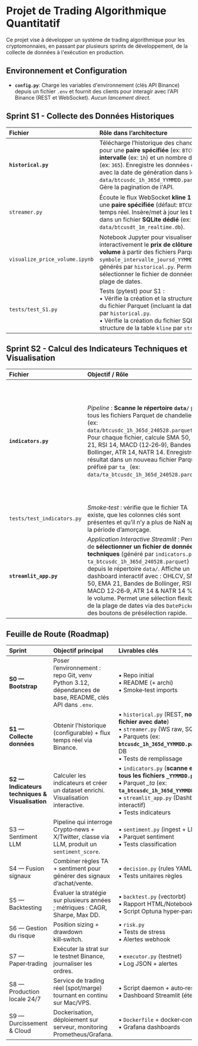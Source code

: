 # Projet de Trading Algorithmique Quantitatif

Ce projet vise à développer un système de trading algorithmique pour les cryptomonnaies, en passant par plusieurs sprints de développement, de la collecte de données à l'exécution en production.

## Environnement et Configuration

*   **`config.py`**: Charge les variables d'environnement (clés API Binance) depuis un fichier `.env` et fournit des clients pour interagir avec l'API Binance (REST et WebSocket). *Aucun lancement direct.*

## Sprint S1 - Collecte des Données Historiques

| Fichier             | Rôle dans l’architecture                                                                                                                                                                                              | Commandes clés                                                                                                                                                                                             |
| :------------------ | :-------------------------------------------------------------------------------------------------------------------------------------------------------------------------------------------------------------------- | :--------------------------------------------------------------------------------------------------------------------------------------------------------------------------------------------------------- |
| **`historical.py`** | Télécharge l’historique des chandeliers pour une **paire spécifiée** (ex: `BTCUSDC`), un **intervalle** (ex: `1h`) et un nombre de **jours** (ex: `365`). Enregistre les données en **Parquet** avec la date de génération dans le nom (ex: `data/btcusdc_1h_365d_YYMMDD.parquet`). Gère la pagination de l'API. | ```bash # Pour BTCUSDT, intervalle 15m, sur les 90 derniers jours: ``` <br> ```python S1/historical.py --symbol BTCUSDT --interval 15m --days 90``` <br> *(Le nom du fichier inclura la date du jour, ex: `..._90d_240528.parquet`)* |
| `streamer.py`       | Écoute le flux WebSocket **kline 1 min** pour une **paire spécifiée** (défaut: `BTCUSDT`) en temps réel. Insère/met à jour les bougies dans un fichier **SQLite dédié** (ex: `data/btcusdt_1m_realtime.db`).             | ```bash # Pour BTCUSDT (défaut):``` <br> ```python S1/streamer.py``` <br><br> ```bash # Pour ETHUSDC:``` <br> ```python S1/streamer.py --symbol ETHUSDC``` <br> *(boucle continue, Ctrl‑C pour arrêter)* |
| `visualize_price_volume.ipynb` | Notebook Jupyter pour visualiser interactivement le **prix de clôture** et le **volume** à partir des fichiers Parquet (format `symbole_intervalle_joursd_YYMMDD.parquet`) générés par `historical.py`. Permet de sélectionner le fichier de données et une plage de dates. | Ouvrir et exécuter les cellules dans Jupyter Notebook/Lab.<br>Ex : `jupyter notebook S1/notebooks/visualize_price_volume.ipynb` |
| `tests/test_S1.py`  | Tests (pytest) pour S1 :<br>• Vérifie la création et la structure de base du fichier Parquet (incluant la date) généré par `historical.py`.<br>• Vérifie la création du fichier SQLite et la structure de la table `kline` par `streamer.py`. | ```pytest tests/test_S1.py``` <br>ou ```pytest tests/```                                                                                                                                     |

## Sprint S2 - Calcul des Indicateurs Techniques et Visualisation

| Fichier                 | Objectif / Rôle                                                                                                                                                                                                                                     | Commande principale                                                                                                                                                                                                                                                                                                                                                                                                                                |
| :---------------------- | :-------------------------------------------------------------------------------------------------------------------------------------------------------------------------------------------------------------------------------------------------- | :------------------------------------------------------------------------------------------------------------------------------------------------------------------------------------------------------------------------------------------------------------------------------------------------------------------------------------------------------------------------------------------------------------------------------------------------- |
| **`indicators.py`**     | *Pipeline* : **Scanne le répertoire `data/`** pour tous les fichiers Parquet de chandeliers (ex: `data/btcusdc_1h_365d_240528.parquet`). Pour chaque fichier, calcule SMA 50, EMA 21, RSI 14, MACD (12‑26‑9), Bandes de Bollinger, ATR 14, NATR 14. Enregistre le résultat dans un nouveau fichier Parquet préfixé par `ta_` (ex: `data/ta_btcusdc_1h_365d_240528.parquet`). | ```bash # S'assurer d'abord que les données historiques existent, ex:``` <br> ```python S1/historical.py --symbol BTCUSDC --interval 1h --days 365``` <br><br> ```bash # Calcule les indicateurs pour TOUS les fichiers correspondants dans data/:``` <br> ```python S2/indicators.py``` <br><br> ```bash # Pour forcer le recalcul si les fichiers TA existent déjà:``` <br> ```python S2/indicators.py --overwrite``` |
| `tests/test_indicators.py`| *Smoke‑test* : vérifie que le fichier TA existe, que les colonnes clés sont présentes et qu’il n’y a plus de NaN après la période d’amorçage.                                                                                                         | `pytest tests/test_indicators.py`                                                                                                                                                                                                                                                                                                                                                                                                                  |
| **`streamlit_app.py`**  | *Application Interactive Streamlit* : Permet de **sélectionner un fichier de données techniques** (généré par `indicators.py`, ex: `ta_btcusdc_1h_365d_240528.parquet`) depuis le répertoire `data/`. Affiche un dashboard interactif avec : OHLCV, SMA 50, EMA 21, Bandes de Bollinger, RSI 14, MACD 12‑26‑9, ATR 14 & NATR 14 %, et le volume. Permet une sélection flexible de la plage de dates via des `DatePicker` et des boutons de présélection rapide. | ```bash # Lancer l'application Streamlit (assurez-vous que S2/streamlit_app.py est le bon chemin):``` <br> ```streamlit run S2/streamlit_app.py```                                                                                                                                                                                                                                                                                                |

## Feuille de Route (Roadmap)

| Sprint             | Objectif principal                                                                                      | Livrables clés                                                                                                                                       |
| :----------------- | :------------------------------------------------------------------------------------------------------ | :--------------------------------------------------------------------------------------------------------------------------------------------------- |
| **S0 — Bootstrap** | Poser l’environnement : repo Git, venv Python 3.12, dépendances de base, README, clés API dans `.env`.     | • Repo initial<br>• README (+ archi)<br>• Smoke‑test imports                                                                                        |
| **S1 — Collecte données** | Obtenir l’historique (configurable) + flux temps réel via Binance.                                       | • `historical.py` (REST, **nom de fichier avec date**)<br>• `streamer.py` (WS raw, SQLite)<br>• Parquets (ex: **`btcusdc_1h_365d_YYMMDD.parquet`**) & DB<br>• Tests de remplissage |
| **S2 — Indicateurs techniques & Visualisation** | Calculer les indicateurs et créer un dataset enrichi. Visualisation interactive.                        | • `indicators.py` (**scanne et traite tous les fichiers `_YYMMDD.parquet`**)<br>• Parquet *_ta* (ex: **`ta_btcusdc_1h_365d_YYMMDD.parquet`**)<br>• `streamlit_app.py` (Dashboard interactif)<br>• Tests indicateurs |
| S3 — Sentiment LLM   | Pipeline qui interroge Crypto‑news + X/Twitter, classe via LLM, produit un `sentiment_score`.           | • `sentiment.py` (ingest + LLM)<br>• Parquet sentiment<br>• Tests classification                                                                     |
| S4 — Fusion signaux  | Combiner règles TA + sentiment pour générer des signaux d’achat/vente.                                   | • `decision.py` (rules YAML)<br>• Tests unitaires règles                                                                                              |
| S5 — Backtesting     | Évaluer la stratégie sur plusieurs années ; métriques : CAGR, Sharpe, Max DD.                             | • `backtest.py` (vectorbt)<br>• Rapport HTML/Notebook<br>• Script Optuna hyper‑param                                                                 |
| S6 — Gestion du risque | Position sizing + drawdown kill‑switch.                                                                 | • `risk.py`<br>• Tests de stress<br>• Alertes webhook                                                                                                |
| S7 — Paper‑trading   | Exécuter la strat sur le testnet Binance, journaliser les ordres.                                         | • `executor.py` (testnet)<br>• Log JSON + alertes                                                                                                   |
| S8 — Production locale 24/7 | Service de trading réel (spot/marge) tournant en continu sur Mac/VPS.                                  | • Script daemon + auto‑restart<br>• Dashboard Streamlit (étendu)                                                                                     |
| S9 — Durcissement & Cloud | Dockerisation, déploiement sur serveur, monitoring Prometheus/Grafana.                                  | • `Dockerfile` + docker‑compose<br>• Grafana dashboards                                                                                             |